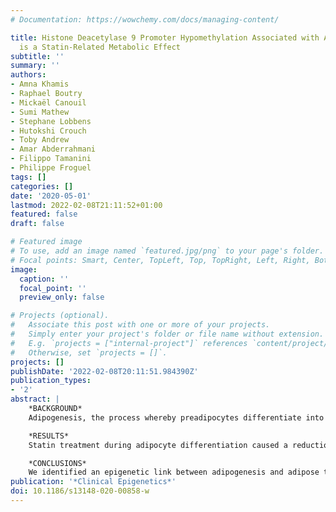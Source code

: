 ```yaml
---
# Documentation: https://wowchemy.com/docs/managing-content/

title: Histone Deacetylase 9 Promoter Hypomethylation Associated with Adipocyte Dysfunction
  is a Statin-Related Metabolic Effect
subtitle: ''
summary: ''
authors:
- Amna Khamis
- Raphael Boutry
- Mickaël Canouil
- Sumi Mathew
- Stephane Lobbens
- Hutokshi Crouch
- Toby Andrew
- Amar Abderrahmani
- Filippo Tamanini
- Philippe Froguel
tags: []
categories: []
date: '2020-05-01'
lastmod: 2022-02-08T21:11:52+01:00
featured: false
draft: false

# Featured image
# To use, add an image named `featured.jpg/png` to your page's folder.
# Focal points: Smart, Center, TopLeft, Top, TopRight, Left, Right, BottomLeft, Bottom, BottomRight.
image:
  caption: ''
  focal_point: ''
  preview_only: false

# Projects (optional).
#   Associate this post with one or more of your projects.
#   Simply enter your project's folder or file name without extension.
#   E.g. `projects = ["internal-project"]` references `content/project/deep-learning/index.md`.
#   Otherwise, set `projects = []`.
projects: []
publishDate: '2022-02-08T20:11:51.984390Z'
publication_types:
- '2'
abstract: |
    *BACKGROUND*  
    Adipogenesis, the process whereby preadipocytes differentiate into mature adipocytes, is crucial for maintaining metabolic homeostasis. Cholesterol-lowering statins increase type 2 diabetes (T2D) risk possibly by affecting adipogenesis and insulin resistance but the (epi)genetic mechanisms involved are unknown. Here, we characterised the effects of statin treatment on adipocyte differentiation using in vitro human preadipocyte cell model to identify putative effective genes.

    *RESULTS*  
    Statin treatment during adipocyte differentiation caused a reduction in key genes involved in adipogenesis, such as ADIPOQ, GLUT4 and ABCG1. Using Illumina's Infinium '850K' Methylation EPIC array, we found a significant hypomethylation of cg14566882, located in the promoter of the histone deacetylase 9 (HDAC9) gene, in response to two types of statins (atorvastatin and mevastatin), which correlates with an increased HDAC9 mRNA expression. We confirmed that HDAC9 is a transcriptional repressor of the cholesterol efflux ABCG1 gene expression, which is epigenetically modified in obesity and prediabetic states. Thus, we assessed the putative impact of ABCG1 knockdown in mimicking the effect of statin in adipogenesis. ABCG1 KD reduced the expression of key genes involved in adipocyte differentiation and decreased insulin signalling and glucose uptake. In human blood cells from two cohorts, ABCG1 expression was impaired in response to statins, confirming that ABCG1 is targeted in vivo by these drugs.

    *CONCLUSIONS*  
    We identified an epigenetic link between adipogenesis and adipose tissue insulin resistance in the context of T2D risk associated with statin use, which has important implications as HDAC9 and ABCG1 are considered potential therapeutic targets for obesity and metabolic diseases.
publication: '*Clinical Epigenetics*'
doi: 10.1186/s13148-020-00858-w
---
```

